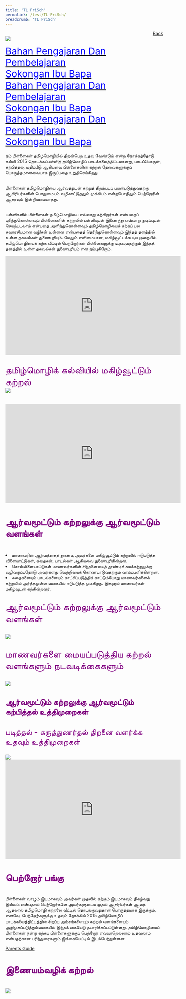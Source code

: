 ```yaml
---
title: 'TL PriSch'
permalink: /test/TL-PriSch/
breadcrumb: 'TL PriSch'
---
```

<html>
<body>
<style>
</style>
<a href="/gallery/pameran- bahasa- melayu-malay-language-exhibitions-a/moe-curriculum/" style="float:right;">Back</a><br/>
<img src="/images/TL-Header.jpg">
<p>
<a href="#C1" style="font-size:30px"><span style="color:blue;">Bahan Pengajaran Dan Pembelajaran</span></a><br/>
 <a href="#C2" style="font-size:30px"><span style="color:blue;">Sokongan Ibu Bapa</span></a><br/>
 <a href="#C3" style="font-size:30px"><span style="color:blue;">Bahan Pengajaran Dan Pembelajaran</span></a><br/>
 <a href="#C4" style="font-size:30px"><span style="color:blue;">Sokongan Ibu Bapa</span></a><br/>
 <a href="#C5" style="font-size:30px"><span style="color:blue;">Bahan Pengajaran Dan Pembelajaran</span></a><br/>
 <a href="#C6" style="font-size:30px"><span style="color:blue;">Sokongan Ibu Bapa</span></a><br/><br/>
 நம் பிள்ளைகள் தமிழ்மொழியில் திறன்பெற உதவ வேண்டும் என்ற நோக்கத்தோடு கல்வி 2015 தொடக்கப்பள்ளித் தமிழ்மொழிப் பாடக்கலைத்திட்டமானது, பாடப்பொருள், கற்பித்தல், மதிப்பீடு ஆகியவை பிள்ளைகளின் கற்றல் தேவைகளுக்குப் பொருத்தமானவையாக இருப்பதை உறுதிசெய்கிறது.<br/><br/>

பிள்ளைகள் தமிழ்மொழியை ஆர்வத்துடன் கற்றுத் திறம்படப் பயன்படுத்துவதற்கு ஆசிரியர்களின் பொறுமையும் வழிகாட்டுதலும் முக்கியம் என்றபோதிலும் பெற்றோரின் ஆதரவும் இன்றியமையாதது. <br/><br/>

பள்ளிகளில் பிள்ளைகள் தமிழ்மொழியை எவ்வாறு கற்கிறார்கள் என்பதைப் புரிந்துகொள்ளவும் பிள்ளைகளின் கற்றலில் பள்ளியுடன் இணைந்து எவ்வாறு துடிப்புடன் செயற்படலாம் என்பதை அளிந்துகொள்ளவும் தமிழ்மொழியைக் கற்கப் பல சுவாரசியமான வழிகள் உள்ளன என்பதைத் தெரிந்துகொள்ளவும் இந்தத் தளத்தில் உள்ள தகவல்கள் துணைபுரியும். மேலும் எளிமையான, மகிழ்வூட்டக்கூடிய முறையில் தமிழ்மொழியைக் கற்க வீட்டில் பெற்றோர்கள் பிள்ளைகளுக்கு உதவுவதற்கும் இந்தத் தளத்தில் உள்ள தகவல்கள் துணைபுரியும் என நம்புகிறோம். 
</p>
<iframe width="560" height="315" src="https://www.youtube.com/embed/wvuiXKf_bJ4" frameborder="0" allow="accelerometer; autoplay; encrypted-media; gyroscope; picture-in-picture" allowfullscreen></iframe><br/>
<p style="font-size:30px;color:purple">தமிழ்மொழிக் கல்வியில் மகிழ்வூட்டும் கற்றல்
 <br/>
 <img src="/images/TL-Pri-Learning.jpg"><br/><br/>
 <iframe width="560" height="315" src="https://www.youtube.com/embed/wvuiXKf_bJ4" frameborder="0" allow="accelerometer; autoplay; encrypted-media; gyroscope; picture-in-picture" allowfullscreen></iframe>
 <h4 style="font-size:30px;"><span style="color:purple;">ஆர்வமூட்டும் கற்றலுக்கு ஆர்வமூட்டும் வளங்கள் </h4>

<li>மாணவரின் ஆர்வத்தைத் தூண்டி அவர்களை மகிழ்வூட்டும் கற்றலில் ஈடுபடுத்த விளையாட்டுகள், கதைகள், பாடல்கள் ஆகியவை துணைபுரிகின்றன.  
</li>
<li>சொல்விளையாட்டுகள் மாணவர்களின் சிந்தனையைத் தூண்டிச் சுயக்கற்றலுக்கு வழிவகுப்பதோடு அவர்களது வெற்றியைக் கொண்டாடுவதற்கும் வாய்ப்பளிக்கின்றன. 
</li>
<li>கதைகளையும் பாடல்களையும் காட்சிப்படுத்திக் காட்டும்போது மாணவர்களைக் கற்றலில் அர்த்தமுள்ள வகையில் ஈடுபடுத்த முடிகிறது. இதனால் மாணவர்கள் மகிழ்வுடன் கற்கின்றனர்.
</li>
</p>
<p style="font-size:30px; color:purple;">ஆர்வமூட்டும் கற்றலுக்கு ஆர்வமூட்டும் வளங்கள்</p>
<img src="/images/TL-Pri_Textbook.jpg">
<p style="font-size:30px; color:purple;">மாணவர்களை மையப்படுத்திய கற்றல் வளங்களும் நடவடிக்கைகளும்
</p>
<img src="/images/TL-Pri-resources.jpg">

<h4 style="font-size:25px; color:purple;" >ஆர்வமூட்டும் கற்றலுக்கு ஆர்வமூட்டும் கற்பித்தல் உத்திமுறைகள் </h4>
<p style="font-size:25px; color:purple;" >படித்தல் - கருத்துணர்தல் திறனை வளர்க்க உதவும் உத்திமுறைகள் 
</p>
<img src="/images/TL-Pri-resources.jpg">
<iframe width="560" height="315" src="https://www.youtube.com/embed/wvuiXKf_bJ4" frameborder="0" allow="accelerometer; autoplay; encrypted-media; gyroscope; picture-in-picture" allowfullscreen></iframe>
<h4 style="font-size:30px; color:purple;">பெற்றோர் பங்கு</h4>
<p>பிள்ளைகள் வாழும் இடமாகவும் அவர்கள் முதலில் கற்கும் இடமாகவும் திகழ்வது இல்லம் என்பதால் பெற்றோர்களே அவர்களுடைய முதல் ஆசிரியர்கள் ஆவர். ஆதலால் தமிழ்மொழி கற்றலை வீட்டில் தொடங்குவதுதான் பொருத்தமாக இருக்கும். எனவே, பெற்றோர்களுக்கு உதவும் நோக்கில் 2015 தமிழ்மொழிப் பாடக்கலைத்திட்டத்தின் சிறப்பு அம்சங்களையும் கற்றல் வளங்களையும் அறிமுகப்படுத்தும்வகையில் இந்தக் கையேடு தயாரிக்கப்பட்டுள்ளது. தமிழ்மொழியைப் பிள்ளைகள் நன்கு கற்கப் பிள்ளைகளுக்குப் பெற்றோர் எவ்வாறெல்லாம் உதவலாம் என்பதற்கான பரிந்துரைகளும் இக்கையேட்டில் இடம்பெற்றுள்ளன.
</p>
<a href="#" target="_blank">Parents Guide</a>
<h4 style="font-size:30px; color:purple;">இணையம்வழிக் கற்றல்
</h4>
<img src="/images/TL_Pri_online.jpg">
